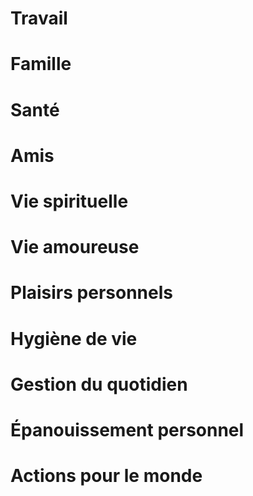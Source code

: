 # Travail
# Famille
# Santé
# Amis
# Vie spirituelle
# Vie amoureuse
# Plaisirs personnels
# Hygiène de vie
# Gestion du quotidien
# Épanouissement personnel
# Actions pour le monde